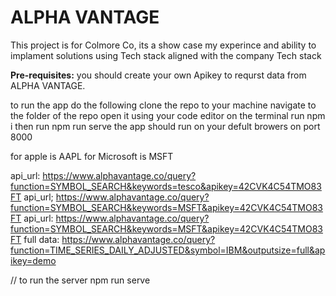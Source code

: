 # ALPHA VANTAGE
This project is for Colmore Co, its a show case my experince and ability to implament solutions using Tech stack aligned with the company Tech stack


**Pre-requisites:**
you should create your own Apikey to requrst data from ALPHA VANTAGE.

to run the app do the following 
clone the repo to your machine
navigate to the folder of the repo
open it using your code editor
on the terminal run npm i
then run npm run serve
the app should run on your defult browers on port 8000

for apple is AAPL
for Microsoft is MSFT


api_url: https://www.alphavantage.co/query?function=SYMBOL_SEARCH&keywords=tesco&apikey=42CVK4C54TMO83FT
api_url; https://www.alphavantage.co/query?function=SYMBOL_SEARCH&keywords=MSFT&apikey=42CVK4C54TMO83FT
api_url: https://www.alphavantage.co/query?function=SYMBOL_SEARCH&keywords=MSFT&apikey=42CVK4C54TMO83FT
full data: https://www.alphavantage.co/query?function=TIME_SERIES_DAILY_ADJUSTED&symbol=IBM&outputsize=full&apikey=demo

// to run the server 
npm run serve